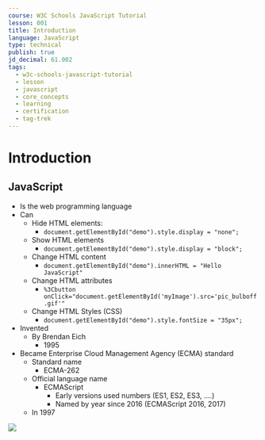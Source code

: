 ```yaml
---
course: W3C Schools JavaScript Tutorial
lesson: 001
title: Introduction
language: JavaScript
type: technical
publish: true
jd_decimal: 61.002
tags:
  - w3c-schools-javascript-tutorial
  - lesson
  - javascript
  - core_concepts
  - learning
  - certification
  - tag-trek
---
```


# Introduction

## JavaScript

- Is the web programming language
- Can
  - Hide HTML elements:
    - `document.getElementById("demo").style.display = "none";`
  - Show HTML elements
    - `document.getElementById("demo").style.display = "block";`
  - Change HTML content
    - `document.getElementById("demo").innerHTML = "Hello JavaScript"`
  - Change HTML attributes
    - `%3Cbutton onClick="document.getElementById('myImage').src='pic_bulboff.gif'"`
  - Change HTML Styles (CSS)
    - `document.getElementById("demo").style.fontSize = "35px";`
- Invented
  - By Brendan Eich
    - 1995
- Became Enterprise Cloud Management Agency (ECMA) standard
  - Standard name
    - ECMA-262
  - Official language name
    - ECMAScript
      - Early versions used numbers (ES1, ES2, ES3, ....)
      - Named by year since 2016 (ECMAScript 2016, 2017)
  - In 1997

![](Pasted%20image%2020250708150057.png)
